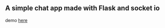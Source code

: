 ## A simple chat app made with Flask and socket io

demo [here](https://deltachating.herokuapp.com/)

